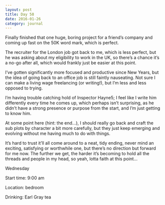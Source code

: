 ```yaml
---
layout: post
title: Day 58
date: 2016-01-26
category: journal
---
```


Finally finished that one huge, boring project for a friend’s company and coming up fast on the 50K word mark, which is perfect. 

The recruiter for the London job got back to me, which is less perfect, but he was asking about my eligibility to work in the UK, so there’s a chance it’s a no-go after all, which would frankly just be easier at this point. 

I’ve gotten significantly more focused and productive since New Years, but the idea of going back to an office job is still faintly nauseating. Not sure I can make a living wage freelancing (or writing!), but I’m less and less opposed to trying. 

I’m having trouble catching hold of Inspector Hayne5; I feel like I write him differently every time he comes up, which perhaps isn’t surprising, as he didn’t have a strong presence or purpose from the start, and I’m just getting to know him. 

At some point here (hint: the end…), I should really go back and craft the sub plots by character a bit more carefully, but they just keep emerging and evolving without me having much to do with things. 

It’s hard to trust it’ll all come around to a neat, tidy ending, never mind an exciting, satisfying or worthwhile one, but there’s no direction but forward for me now. The further we get, the harder it’s becoming to hold all the threads and people in my head, so yeah, lotta faith at this point…


Wednesday

Start time: 9:00 am

Location: bedroom

Drinking: Earl Gray tea
